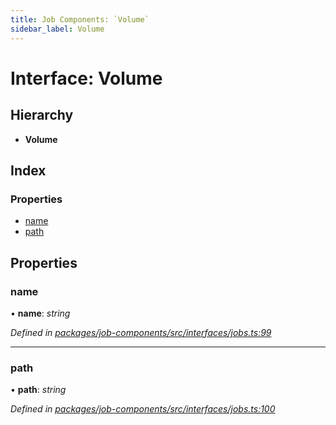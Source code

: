 ```yaml
---
title: Job Components: `Volume`
sidebar_label: Volume
---
```


# Interface: Volume

## Hierarchy

* **Volume**

## Index

### Properties

* [name](volume.md#name)
* [path](volume.md#path)

## Properties

###  name

• **name**: *string*

*Defined in [packages/job-components/src/interfaces/jobs.ts:99](https://github.com/terascope/teraslice/blob/653cf7530/packages/job-components/src/interfaces/jobs.ts#L99)*

___

###  path

• **path**: *string*

*Defined in [packages/job-components/src/interfaces/jobs.ts:100](https://github.com/terascope/teraslice/blob/653cf7530/packages/job-components/src/interfaces/jobs.ts#L100)*
